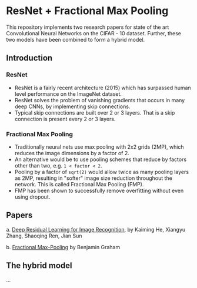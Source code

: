 # ResNet + Fractional Max Pooling

This repository implements two research papers for state of the art Convolutional Neural Networks on the CIFAR - 10 dataset. Further, these two models have been combined to form a hybrid model. 

## Introduction

### ResNet

  * ResNet is a fairly recent architecture (2015) which has surpassed human level
performance on the ImageNet dataset.
  * ResNet solves the problem of vanishing gradients that occurs in many deep
CNNs, by implementing skip connections.
  * Typical skip connections are built over 2 or 3 layers. That is a skip connection is
present every 2 or 3 layers.


### Fractional Max Pooling

  * Traditionally neural nets use max pooling with 2x2 grids (2MP), which reduces the image dimensions by a factor of 2.
  * An alternative would be to use pooling schemes that reduce by factors other than two, e.g. `1 < factor < 2`.
  * Pooling by a factor of `sqrt(2)` would allow twice as many pooling layers as 2MP, resulting in "softer" image size reduction   throughout the network. This is called Fractional Max Pooling (FMP).
  * FMP has been shown to successfully remove overfitting without even using dropout.

## Papers

a. <a href = "https://arxiv.org/abs/1512.03385">Deep Residual Learning for Image Recognition</a>, by Kaiming He, Xiangyu Zhang, Shaoqing Ren, Jian Sun

b. <a href = "https://arxiv.org/abs/1412.6071">Fractional Max-Pooling<a/> by Benjamin Graham

## The hybrid model
...


